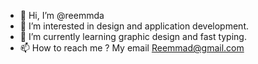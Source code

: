- 👋 Hi, I’m @reemmda
- 👀 I’m interested in design and application development.
- 🌱 I’m currently learning graphic design and fast typing.
- 📫 How to reach me ? My email Reemmad@gmail.com

<!---
reemmda/reemmda is a ✨ special ✨ repository because its `README.md` (this file) appears on your GitHub profile.
You can click the Preview link to take a look at your changes.
--->
